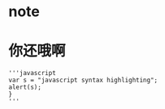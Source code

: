 # note


你还哦啊
=====

    '''javascript     
    var s = "javascript syntax highlighting";         
    alert(s);   
    }       
    '''

